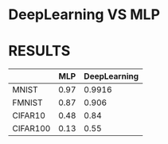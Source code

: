 # DeepLearning VS MLP


# RESULTS 

|| MLP | DeepLearning |
| ------------ | ------------- | ------------- |
MNIST | 0.97  | 0.9916 |
FMNIST | 0.87  | 0.906 |
CIFAR10 | 0.48 | 0.84 |
CIFAR100 | 0.13  | 0.55 |



